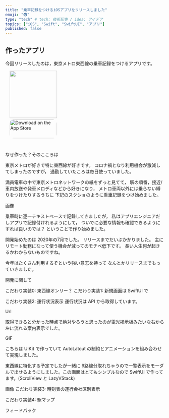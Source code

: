 ```yaml
---
title: "乗車記録をつけるiOSアプリをリリースしました"
emoji: "🚇"
type: "tech" # tech: 技術記事 / idea: アイデア
topics: ["iOS", "Swift", "SwiftUI", "アプリ"]
published: false
---
```


## 作ったアプリ

今回リリースしたのは，東京メトロ東西線の乗車記録をつけるアプリです。

　<img src="https://user-images.githubusercontent.com/8732417/150129251-f82bed44-ab99-4a53-b544-83df97159c40.png" width="150"><BR>
　<a href="https://apps.apple.com/jp/app/memories-%E4%B9%97%E8%BB%8A%E8%A8%98%E9%8C%B2%E3%82%A2%E3%83%97%E3%83%AA/id1616337665" style="display: inline-block; overflow: hidden; border-top-left-radius: 13px; border-top-right-radius: 13px; border-bottom-right-radius: 13px; border-bottom-left-radius: 13px; width: 150px; height: 83px;"><img src="https://tools.applemediaservices.com/api/badges/download-on-the-app-store/black/ja-jp?size=250x83&amp;releaseDate=1627603200&h=67f860c8a4424c97a47065fb78d09e10" alt="Download on the App Store" style="border-top-left-radius: 13px; border-top-right-radius: 13px; border-bottom-right-radius: 13px; border-bottom-left-radius: 13px; width: 150px; height: 60px;"></a>


なぜ作った？そのこころは

東京メトロが好きで特に東西線が好きです。
コロナ禍となり利用機会が激減してしまったのですが，
通勤していたころは毎日使っていました。

満員電車の中で東京メトロネットワークの紙をずっと見てて，
駅の順番，接近/車内放送や発車メロディなどから好きになり，
メトロ車両以外には乗らない縛りをつけたりするうちに
下記のスクショのように乗車記録をつけ始めました。

画像

乗車時に逐一テキストベースで記録してきましたが，
私はアプリエンジニアだしアプリで記録付けれるようにして，
ついでに必要な情報も確認できるようにすれば良いのでは？
ということで作り始めました。

開発始めたのは 2020年の7月でした。
リリースまでだいぶかかりました。
主にリモート勤務になって使う機会が減ってのモチベ低下です。
長い人生何が起きるかわからないものですね。

今年はたくさん利用するぞという強い意志を持って
なんとかリリースまでもっていきました。

開発に関して

こだわり実装0: 東西線オンリー？
こだわり実装1: 新規画面は SwiftUI で

こだわり実装2: 運行状況表示
運行状況は API から取得しています。

Url

取得できると分かった時点で絶対やろうと思ったのが電光掲示板みたいな右から左に流れる案内表示でした。

GIF

こちらは UIKit で作っていて AutoLatout の制約とアニメーションを組み合わせて実現しました。

東西線に特化する予定でしたが一緒に 9路線分取れちゃうので一覧表示をモーダルで出せるようにしました。この画面はとてもシンプルなので SwiftUI で作ってます。(ScrollView と LazyVStack)

画像
こだわり実装3: 時刻表の運行会社区別表示

こだわり実装4: 駅マップ


フィードバック
